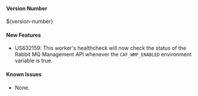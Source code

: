 #### Version Number
${version-number}

#### New Features
- US632159: This worker's healthcheck will now check the status of the Rabbit MQ Management API whenever the `CAF_WMP_ENABLED` 
  environment variable is true.

#### Known Issues
- None.
